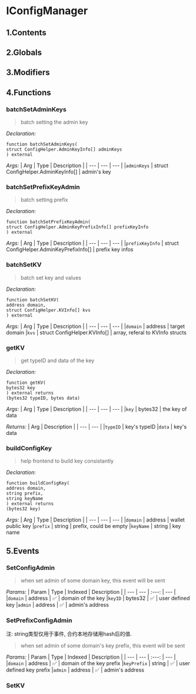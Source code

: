 # IConfigManager





## 1.Contents
<!-- START doctoc -->
<!-- END doctoc -->

## 2.Globals

## 3.Modifiers

## 4.Functions

### batchSetAdminKeys

> batch setting the admin key


*Declaration:*
```solidity
function batchSetAdminKeys(
struct ConfigHelper.AdminKeyInfo[] adminKeys
) external
```

*Args:*
| Arg | Type | Description |
| --- | --- | --- |
|`adminKeys` | struct ConfigHelper.AdminKeyInfo[] | admin's key


### batchSetPrefixKeyAdmin

> batch setting prefix


*Declaration:*
```solidity
function batchSetPrefixKeyAdmin(
struct ConfigHelper.AdminKeyPrefixInfo[] prefixKeyInfo
) external
```

*Args:*
| Arg | Type | Description |
| --- | --- | --- |
|`prefixKeyInfo` | struct ConfigHelper.AdminKeyPrefixInfo[] | prefix key infos


### batchSetKV

> batch set key and values


*Declaration:*
```solidity
function batchSetKV(
address domain,
struct ConfigHelper.KVInfo[] kvs
) external
```

*Args:*
| Arg | Type | Description |
| --- | --- | --- |
|`domain` | address | target domain
|`kvs` | struct ConfigHelper.KVInfo[] | array, referal to KVInfo structs


### getKV

> get typeID and data of the key


*Declaration:*
```solidity
function getKV(
bytes32 key
) external returns
(bytes32 typeID, bytes data)
```

*Args:*
| Arg | Type | Description |
| --- | --- | --- |
|`key` | bytes32 | the key of data

*Returns:*
| Arg | Description |
| --- | --- |
|`typeID` | key's typeID
|`data` | key's data

### buildConfigKey

> help frontend to build key consistantly


*Declaration:*
```solidity
function buildConfigKey(
address domain,
string prefix,
string keyName
) external returns
(bytes32 key)
```

*Args:*
| Arg | Type | Description |
| --- | --- | --- |
|`domain` | address | wallet public key
|`prefix` | string | prefix, could be empty
|`keyName` | string | key name


## 5.Events
### SetConfigAdmin

> when set admin of some domain key, this event will be sent



*Params:*
| Param | Type | Indexed | Description |
| --- | --- | :---: | --- |
|`domain` | address | :white_check_mark: | domain of the key
|`keyID` | bytes32 | :white_check_mark: | user defined key
|`admin` | address | :white_check_mark: | admin's address
### SetPrefixConfigAdmin
注: string类型仅用于事件, 合约本地存储用hash后的值.

> when set admin of some domain's key prefix, this event will be sent



*Params:*
| Param | Type | Indexed | Description |
| --- | --- | :---: | --- |
|`domain` | address | :white_check_mark: | domain of the key prefix
|`keyPrefix` | string | :white_check_mark: | user defined key prefix
|`admin` | address | :white_check_mark: | admin's address
### SetKV






